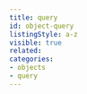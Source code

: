 ```yaml
---
title: query
id: object-query
listingStyle: a-z
visible: true
related:
categories:
- objects
- query
---
```

